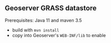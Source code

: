 ## Geoserver GRASS datastore

Prerequisites: Java 11 and maven 3.5

* build with `mvn install`
* copy into Geoserver's `WEB-INF/lib` to enable
